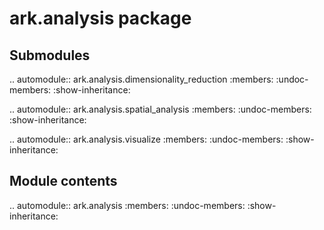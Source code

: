 ark.analysis package
====================

Submodules
----------


.. automodule:: ark.analysis.dimensionality_reduction
   :members:
   :undoc-members:
   :show-inheritance:


.. automodule:: ark.analysis.spatial_analysis
   :members:
   :undoc-members:
   :show-inheritance:


.. automodule:: ark.analysis.visualize
   :members:
   :undoc-members:
   :show-inheritance:


Module contents
---------------

.. automodule:: ark.analysis
   :members:
   :undoc-members:
   :show-inheritance:
